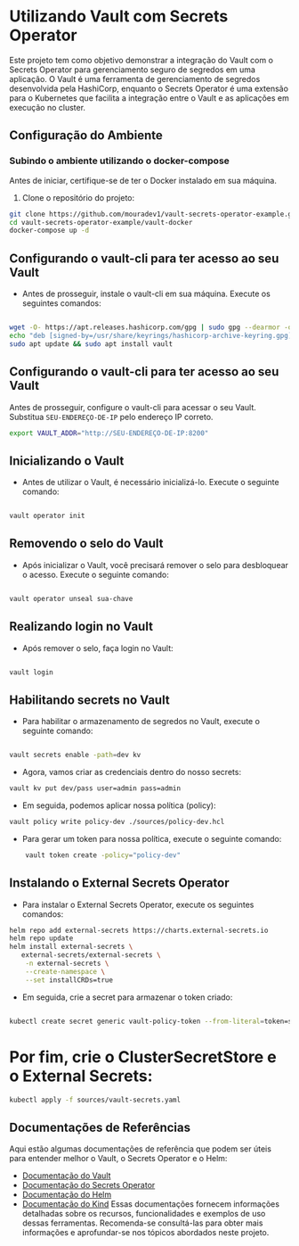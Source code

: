 # Utilizando Vault com Secrets Operator

Este projeto tem como objetivo demonstrar a integração do Vault com o Secrets Operator para gerenciamento seguro de segredos em uma aplicação. O Vault é uma ferramenta de gerenciamento de segredos desenvolvida pela HashiCorp, enquanto o Secrets Operator é uma extensão para o Kubernetes que facilita a integração entre o Vault e as aplicações em execução no cluster.

## Configuração do Ambiente

### Subindo o ambiente utilizando o docker-compose

Antes de iniciar, certifique-se de ter o Docker instalado em sua máquina.

1. Clone o repositório do projeto:

```bash
git clone https://github.com/mouradev1/vault-secrets-operator-example.git
cd vault-secrets-operator-example/vault-docker
docker-compose up -d

```
## Configurando o vault-cli para ter acesso ao seu Vault
* Antes de prosseguir, instale o vault-cli em sua máquina. Execute os seguintes comandos:

```bash 

wget -O- https://apt.releases.hashicorp.com/gpg | sudo gpg --dearmor -o /usr/share/keyrings/hashicorp-archive-keyring.gpg
echo "deb [signed-by=/usr/share/keyrings/hashicorp-archive-keyring.gpg] https://apt.releases.hashicorp.com $(lsb_release -cs) main" | sudo tee /etc/apt/sources.list.d/hashicorp.list
sudo apt update && sudo apt install vault

```

## Configurando o vault-cli para ter acesso ao seu Vault

Antes de prosseguir, configure o vault-cli para acessar o seu Vault. Substitua `SEU-ENDEREÇO-DE-IP` pelo endereço IP correto.

```bash
export VAULT_ADDR="http://SEU-ENDEREÇO-DE-IP:8200"


```

## Inicializando o Vault
* Antes de utilizar o Vault, é necessário inicializá-lo. Execute o seguinte comando:

```bash

vault operator init

```

## Removendo o selo do Vault
* Após inicializar o Vault, você precisará remover o selo para desbloquear o acesso. Execute o seguinte comando:

```bash

vault operator unseal sua-chave

```


## Realizando login no Vault
* Após remover o selo, faça login no Vault:


```bash

vault login 

```


## Habilitando secrets no Vault
* Para habilitar o armazenamento de segredos no Vault, execute o seguinte comando:

```bash

vault secrets enable -path=dev kv

```

* Agora, vamos criar as credenciais dentro do nosso secrets:

```bash
vault kv put dev/pass user=admin pass=admin

```

* Em seguida, podemos aplicar nossa política (policy):

```bash
vault policy write policy-dev ./sources/policy-dev.hcl

```

* Para gerar um token para nossa política, execute o seguinte comando:

```bash
    vault token create -policy="policy-dev"
```

## Instalando o External Secrets Operator
* Para instalar o External Secrets Operator, execute os seguintes comandos:

```bash
helm repo add external-secrets https://charts.external-secrets.io
helm repo update
helm install external-secrets \
   external-secrets/external-secrets \
    -n external-secrets \
    --create-namespace \
    --set installCRDs=true
```

* Em seguida, crie a secret para armazenar o token criado:

```bash

kubectl create secret generic vault-policy-token --from-literal=token=seutoken

```

# Por fim, crie o ClusterSecretStore e o External Secrets:

```bash 
kubectl apply -f sources/vault-secrets.yaml 

```
## Documentações de Referências

Aqui estão algumas documentações de referência que podem ser úteis para entender melhor o Vault, o Secrets Operator e o Helm:

- [Documentação do Vault](https://developer.hashicorp.com/vault)
- [Documentação do Secrets Operator](https://external-secrets.io/v0.8.5)
- [Documentação do Helm](https://helm.sh/docs)
- [Documentação do Kind](https://kind.sigs.k8s.io/docs/user/quick-start)
Essas documentações fornecem informações detalhadas sobre os recursos, funcionalidades e exemplos de uso dessas ferramentas. Recomenda-se consultá-las para obter mais informações e aprofundar-se nos tópicos abordados neste projeto.
